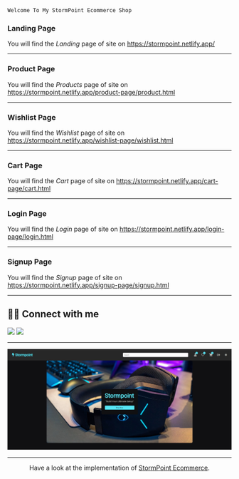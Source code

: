 ```
Welcome To My StormPoint Ecommerce Shop
```

### Landing Page

You will find the *Landing* page of site on https://stormpoint.netlify.app/

---


### Product Page

You will find the *Products* page of site on https://stormpoint.netlify.app/product-page/product.html

---

### Wishlist Page

You will find the *Wishlist* page of site on https://stormpoint.netlify.app/wishlist-page/wishlist.html

---

### Cart Page

You will find the *Cart* page of site on https://stormpoint.netlify.app/cart-page/cart.html

---

### Login Page

You will find the *Login* page of site on https://stormpoint.netlify.app/login-page/login.html

---

### Signup Page

You will find the *Signup* page of site on https://stormpoint.netlify.app/signup-page/signup.html

---

## 👨‍💻 Connect with me

<a href="https://twitter.com/TheBestDhruv" target="_blank"><img src="https://img.shields.io/badge/Twitter-1DA1F2?style=for-the-badge&logo=twitter&logoColor=white"/></a>
<a href="https://www.linkedin.com/in/dhruv-samant-4a527b218/" target="_blank"><img src="https://img.shields.io/badge/LinkedIn-0077B5?style=for-the-badge&logo=linkedin&logoColor=white"/></a>

---

![StormPoint Image](ecommerce-image.jpg)

---

<div align="center">

Have a look at the implementation of [StormPoint Ecommerce](https://github.com/b0llu/Stormpoint-Ecommerce/tree/developer).

</div>